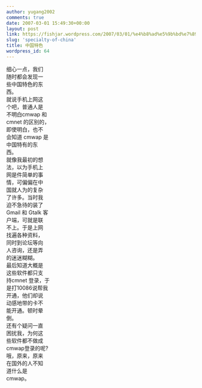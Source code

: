 ```yaml
---
author: yugang2002
comments: true
date: 2007-03-01 15:49:30+00:00
layout: post
link: https://fishjar.wordpress.com/2007/03/01/%e4%b8%ad%e5%9b%bd%e7%89%b9%e8%89%b2/
slug: 'specialty-of-china'
title: 中国特色
wordpress_id: 64
---
```


细心一点，我们  
随时都会发现一  
些中国特色的东  
西。  
就说手机上网这  
个吧，普通人是  
不明白cmwap 和  
cmnet 的区别的，  
即使明白，也不  
会知道 cmwap 是  
中国特有的东  
西。  
就像我最初的想  
法，以为手机上  
网是件简单的事  
情，可偏偏在中  
国就人为的复杂  
了许多。当时我  
迫不急待的装了  
Gmail 和 Gtalk 客  
户端，可就是联  
不上。于是上网  
找遍各种资料，  
同时到论坛等向  
人咨询，还是弄  
的迷迷糊糊。  
最后知道大概是  
这些软件都只支  
持cmnet 登录，于  
是打10086说帮我  
开通，他们却说  
动感地带的卡不  
能开通。顿时晕  
倒。  
还有个疑问一直  
困扰我，为何这  
些软件都不做成  
cmwap登录的呢?  
哦，原来，原来  
在国外的人不知  
道什么是  
cmwap。  

